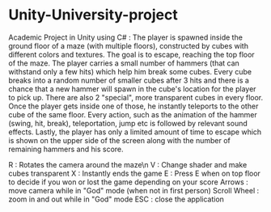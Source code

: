 # Unity-University-project
Academic Project in Unity using C# : The player is spawned inside the ground floor of a maze (with multiple floors), constructed by cubes with different colors and textures. The goal is to escape, reaching the top floor of the maze. The player carries a small number of hammers (that can withstand only a few hits) which help him break some cubes. Every cube breaks into a random number of smaller cubes after 3 hits and there is a chance that a new hammer will spawn in the cube's location for the player to pick up. There are also 2 "special", more transparent cubes in every floor. Once the player gets inside one of those, he instantly teleports to the other cube of the same floor. Every action, such as the animation of the hammer (swing, hit, break), teleportation, jump etc is followed by relevant sound effects. Lastly, the player has only a limited amount of time to escape which is shown on the upper side of the screen along with the number of remaining hammers and his score. 

R : Rotates the camera around the maze\n
V : Change shader and make cubes transparent
X : Instantly ends the game
E : Press E when on top floor to decide if you won or lost the game depending on your score
Arrows : move camera while in "God" mode (when not in first person)
Scroll Wheel : zoom in and out while in "God" mode
ESC : close the application
